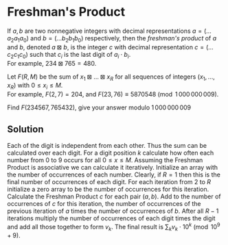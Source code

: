 # Freshman's Product

If $a,b$ are two nonnegative integers with decimal representations $a=(\dots a_2a_1a_0)$ and $b=(\dots b_2b_1b_0)$ respectively, then the <i>freshman's product</i> of $a$ and $b$, denoted $a\boxtimes b$, is the integer $c$ with decimal representation $c=(\dots c_2c_1c_0)$ such that $c_i$ is the last digit of $a_i\cdot b_i$.<br />
For example, $234 \boxtimes 765 = 480$.

Let $F(R,M)$ be the sum of $x_1 \boxtimes \dots \boxtimes x_R$ for all sequences of integers $(x_1,\dots,x_R)$ with $0\leq x_i \leq M$.<br />
For example, $F(2, 7) = 204$, and $F(23, 76) \equiv 5870548 \pmod{ 1\,000\,000\,009}$.

Find $F(234567,765432)$, give your answer modulo $1\,000\,000\,009$

## Solution

Each of the digit is independent from each other. Thus the sum can be calculated over each digit. For a digit position $k$ calculate how often each number from $0$ to $9$ occurs for all $0 \leq x \leq M$. Assuming the Freshman Product is associative we can calculate it iteratively. Initialize an array with the number of occurrences of each number. Clearly, if $R = 1$ then this is the final number of occurrences of each digit. For each iteration from $2$ to $R$ initialize a zero array to be the number of occurrences for this iteration. Calculate the Freshman Product $c$ for each pair $(a, b)$. Add to the number of occurrences of $c$ for this iteration, the number of occurrences of the previous iteration of $a$ times the number of occurrences of $b$. After all $R - 1$ iterations multiply the number of occurrences of each digit times the digit and add all those together to form $v_k$. The final result is $\sum_k v_k \cdot 10^k \pmod{10^9 + 9}$.